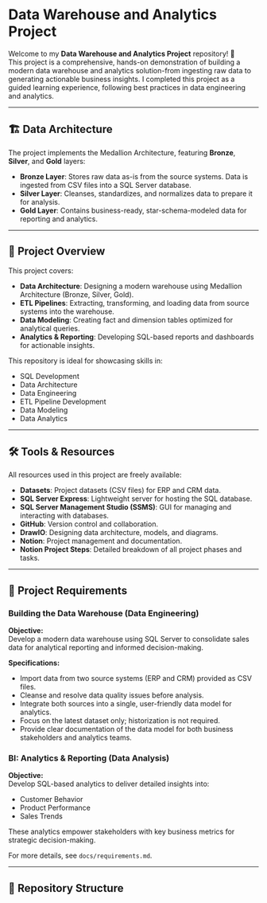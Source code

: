 # Data Warehouse and Analytics Project

Welcome to my **Data Warehouse and Analytics Project** repository! 🚀  
This project is a comprehensive, hands-on demonstration of building a modern data warehouse and analytics solution-from ingesting raw data to generating actionable business insights. I completed this project as a guided learning experience, following best practices in data engineering and analytics.

---

## 🏗️ Data Architecture

The project implements the Medallion Architecture, featuring **Bronze**, **Silver**, and **Gold** layers:

- **Bronze Layer**: Stores raw data as-is from the source systems. Data is ingested from CSV files into a SQL Server database.
- **Silver Layer**: Cleanses, standardizes, and normalizes data to prepare it for analysis.
- **Gold Layer**: Contains business-ready, star-schema-modeled data for reporting and analytics.

---

## 📖 Project Overview

This project covers:

- **Data Architecture**: Designing a modern warehouse using Medallion Architecture (Bronze, Silver, Gold).
- **ETL Pipelines**: Extracting, transforming, and loading data from source systems into the warehouse.
- **Data Modeling**: Creating fact and dimension tables optimized for analytical queries.
- **Analytics & Reporting**: Developing SQL-based reports and dashboards for actionable insights.

This repository is ideal for showcasing skills in:

- SQL Development
- Data Architecture
- Data Engineering
- ETL Pipeline Development
- Data Modeling
- Data Analytics

---

## 🛠️ Tools & Resources

All resources used in this project are freely available:

- **Datasets**: Project datasets (CSV files) for ERP and CRM data.
- **SQL Server Express**: Lightweight server for hosting the SQL database.
- **SQL Server Management Studio (SSMS)**: GUI for managing and interacting with databases.
- **GitHub**: Version control and collaboration.
- **DrawIO**: Designing data architecture, models, and diagrams.
- **Notion**: Project management and documentation.
- **Notion Project Steps**: Detailed breakdown of all project phases and tasks.

---

## 🚀 Project Requirements

### Building the Data Warehouse (Data Engineering)

**Objective:**  
Develop a modern data warehouse using SQL Server to consolidate sales data for analytical reporting and informed decision-making.

**Specifications:**

- Import data from two source systems (ERP and CRM) provided as CSV files.
- Cleanse and resolve data quality issues before analysis.
- Integrate both sources into a single, user-friendly data model for analytics.
- Focus on the latest dataset only; historization is not required.
- Provide clear documentation of the data model for both business stakeholders and analytics teams.

### BI: Analytics & Reporting (Data Analysis)

**Objective:**  
Develop SQL-based analytics to deliver detailed insights into:

- Customer Behavior
- Product Performance
- Sales Trends

These analytics empower stakeholders with key business metrics for strategic decision-making.

For more details, see `docs/requirements.md`.

---

## 📂 Repository Structure


